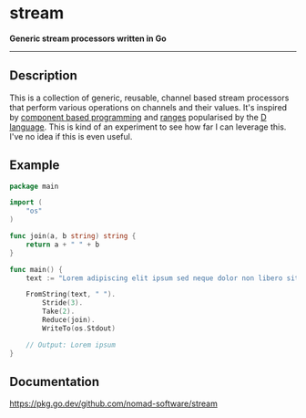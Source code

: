 # stream

**Generic stream processors written in Go**

---

## Description

This is a collection of generic, reusable, channel based stream processors that perform various operations on channels and their values. It's inspired by [component based programming](https://wiki.dlang.org/Component_programming_with_ranges) and [ranges](https://www.informit.com/articles/printerfriendly/1407357) popularised by the [D language](https://dlang.org/). This is kind of an experiment to see how far I can leverage this. I've no idea if this is even useful.

## Example

```go
package main

import (
	"os"
)

func join(a, b string) string {
	return a + " " + b
}

func main() {
	text := "Lorem adipiscing elit ipsum sed neque dolor non libero sit consequat magna amet placerat bibendum"

	FromString(text, " ").
		Stride(3).
		Take(2).
		Reduce(join).
		WriteTo(os.Stdout)

	// Output: Lorem ipsum
}
```

## Documentation

https://pkg.go.dev/github.com/nomad-software/stream
